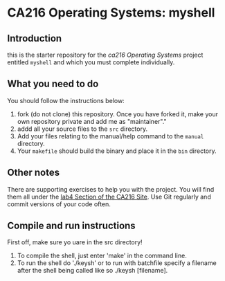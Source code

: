 # CA216 Operating Systems: myshell

## Introduction

this is the starter repository for the _ca216 Operating Systems_ project entitled `myshell` and which you must complete individually.

## What you need to do


You should follow the instructions below:

1. fork (do not clone) this repository.  Once you have forked it, make your own repository private and add me as "maintainer"."
2. addd all your source files to the `src` directory.
3. Add your files relating to the manual/help command to the `manual` directory.
4. Your `makefile` should build the binary and place it in the `bin` directory.

## Other notes

There are supporting exercises to help you with the project.  You will find them all under the [lab4 Section of the CA216 Site](https://ca216.computing.dcu.ie/labs/ca216).  Use Git regularly and commit versions of your code often.

## Compile and run instructions
First off, make sure yo uare in the src directory!
1. To compile the shell, just enter 'make' in the command line.
2. To run the shell do './keysh' or to run with batchfile specify a filename after the
shell being called like so
    ./keysh [filename].